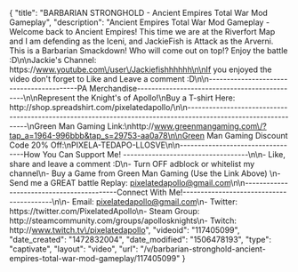 {
    "title": "BARBARIAN STRONGHOLD - Ancient Empires Total War Mod Gameplay",
    "description": "Ancient Empires Total War Mod Gameplay - Welcome back to Ancient Empires!  This time we are at the Riverfort Map and I am defending as the Iceni, and JackieFish is Attack as the Arverni.  This is a Barbarian Smackdown!  Who will come out on top!?  Enjoy the battle :D\n\nJackie's Channel: https:\/\/www.youtube.com\/user\/Jackiefishhhhhh\n\nIf you enjoyed the video don't forget to Like and Leave a comment :D\n\n-----------------------------------------PA Merchandise----------------------------------------------\n\nRepresent the Knight's of Apollo!\nBuy a T-shirt Here: http:\/\/shop.spreadshirt.com\/pixelatedapollo\/\n\n---------------------------------------------------------------------------------------------------------------\nGreen Man Gaming Link:\nhttp:\/\/www.greenmangaming.com\/?tap_a=1964-996bbb&tap_s=29753-aa0a78\n\nGreen Man Gaming Discount Code 20% Off:\nPIXELA-TEDAPO-LLOSVE\n\n----------------------------------How You Can Support Me! -----------------------------------\n\n- Like, share and leave a comment :D\n- Turn OFF adblock or whitelist my channel\n- Buy a Game from Green Man Gaming (Use the Link Above) \n- Send me a GREAT battle Replay: pixelatedapollo@gmail.com\n\n------------------------------------------Connect With Me!-----------------------------------------\n\n- Email: pixelatedapollo@gmail.com\n- Twitter: https:\/\/twitter.com\/PixelatedApollo\n- Steam Group:  http:\/\/steamcommunity.com\/groups\/apollosknights\n- Twitch: http:\/\/www.twitch.tv\/pixelatedapollo",
    "videoid": "117405099",
    "date_created": "1472832004",
    "date_modified": "1506478193",
    "type": "captivate",
    "layout": "video",
    "url": "\/v\/barbarian-stronghold-ancient-empires-total-war-mod-gameplay\/117405099"
}